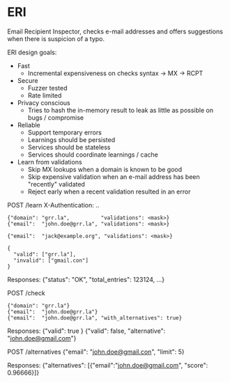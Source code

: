 # ERI
Email Recipient Inspector, checks e-mail addresses and offers suggestions when there is suspicion of a typo.

ERI design goals:
- Fast
    - Incremental expensiveness on checks syntax -> MX -> RCPT
- Secure
    - Fuzzer tested
    - Rate limited
- Privacy conscious
    - Tries to hash the in-memory result to leak as little as possible on bugs / compromise
- Reliable
    - Support temporary errors
    - Learnings should be persisted
    - Services should be stateless
    - Services should coordinate learnings / cache
- Learn from validations
    - Skip MX lookups when a domain is known to be good
    - Skip expensive validation when an e-mail address has been "recently" validated
    - Reject early when a recent validation resulted in an error
     


POST /learn
X-Authentication: ..

    {"domain": "grr.la",          "validations": <mask>}
    {"email":  "john.doe@grr.la", "validations": <mask>}

    {"email":  "jack@example.org", "validations": <mask>}
    
    {
      "valid": ["grr.la"],
      "invalid": ["gmail.con"]
    }

Responses:
    {"status": "OK", "total_entries": 123124, ...}


POST /check

    {"domain": "grr.la"}
    {"email":  "john.doe@grr.la"}
    {"email":  "john.doe@grr.la", "with_alternatives": true}

Responses:
    {"valid": true }
    {"valid": false, "alternative": "john.doe@gmail.com"}


POST /alternatives
    {"email": "john.doe@gmail.con", "limit": 5}

Responses:
    {"alternatives": [{"email":"john.doe@gmail.com", "score": 0.96666}]}